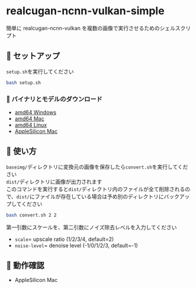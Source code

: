 # realcugan-ncnn-vulkan-simple

簡単に realcugan-ncnn-vulkan を複数の画像で実行させるためのシェルスクリプト

## 🌱 セットアップ

`setup.sh`を実行してください

```bash
bash setup.sh
```

### 🔻 バイナリとモデルのダウンロード

- [amd64 Windows](https://01.raw.v-sli.me/realcugan-ncnn-vulkan/x86_64/windows/rcnvg.zip)
- [amd64 Mac](https://01.raw.v-sli.me/realcugan-ncnn-vulkan/x86_64/mac/rcnvg.zip)
- [amd64 Linux](https://01.raw.v-sli.me/realcugan-ncnn-vulkan/x86_64/linux/rcnvg.zip)
- [AppleSilicon Mac](https://01.raw.v-sli.me/realcugan-ncnn-vulkan/arm/mac/rcnvg.zip)

## 🚀 使い方

`baseimg/`ディレクトリに変換元の画像を保存したら`convert.sh`を実行してください  
`dist/`ディレクトリに画像が出力されます  
このコマンドを実行すると`dist/`ディレクトリ内のファイルが全て削除されるので、`dist/`にファイルが存在している場合は予め別のディレクトリにバックアップしてください

```bash
bash convert.sh 2 2
```

第一引数にスケールを、第二引数にノイズ除去レベルを入力してください

- `scale`= upscale ratio (1/2/3/4, default=2)
- `noise-level`= denoise level (-1/0/1/2/3, default=-1)

## 👀 動作確認

- AppleSilicon Mac
